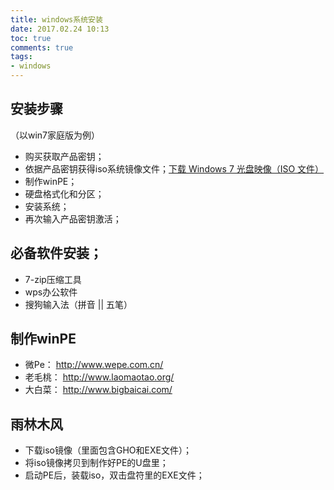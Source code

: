 ```yaml
---
title: windows系统安装
date: 2017.02.24 10:13
toc: true
comments: true
tags:
- windows
---
```


## 安装步骤
（以win7家庭版为例）
- 购买获取产品密钥；
- 依据产品密钥获得iso系统镜像文件；[下载 Windows 7 光盘映像（ISO 文件）](https://www.microsoft.com/zh-cn/software-download/windows7)
- 制作winPE；
- 硬盘格式化和分区；
- 安装系统；
- 再次输入产品密钥激活；

## 必备软件安装；
  * 7-zip压缩工具
  * wps办公软件
  * 搜狗输入法（拼音 || 五笔）

## 制作winPE
- 微Pe： http://www.wepe.com.cn/
- 老毛桃： http://www.laomaotao.org/
- 大白菜： http://www.bigbaicai.com/

## 雨林木风
- 下载iso镜像（里面包含GHO和EXE文件）；
- 将iso镜像拷贝到制作好PE的U盘里； 
- 启动PE后，装载iso，双击盘符里的EXE文件；